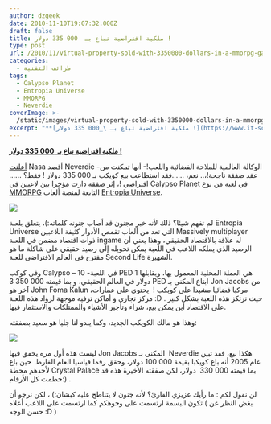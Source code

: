 ```yaml
---
author: dzgeek
date: 2010-11-10T19:07:32.000Z
draft: false
title: ملكية افتراضية تباع بـ  000 335 دولار !
type: post
url: /2010/11/virtual-property-sold-with-3350000-dollars-in-a-mmorpg-game/
categories:
  - طرائف التقنية
tags:
  - Calypso Planet
  - Entropia Universe
  - MMORPG
  - Neverdie
coverImage: >-
  /static/images/virtual-property-sold-with-3350000-dollars-in-a-mmorpg-game/03727340-300x140.jpg
excerpt: "**[ملكية افتراضية تباع بـ \_000 335 دولار !](https://www.it-scoop.com/2010/11/virtual-property-sold-with-3350000-dollars-in-a-mmorpg-game)**\n\n[أعلنت](http://www.entropiaplanets.com/forums/entropia-news/3739-asteroid-goes.html) Nasa أقصد Neverdie -الوكالة العالمية للملاحة الفضائية واللعب!- أنها تمكنت من عقد صفقة ناجحة!،.. نعم، ……فقد استطاعت بيع كويكب بـ 335\_000 دولار\_! فقط؟ ...... افتراضي\_!، إثر صفقة دارت مؤخرا بين لاعبين في"
---
```

**[ملكية افتراضية تباع بـ  000 335 دولار !](https://www.it-scoop.com/2010/11/virtual-property-sold-with-3350000-dollars-in-a-mmorpg-game)**

[أعلنت](http://www.entropiaplanets.com/forums/entropia-news/3739-asteroid-goes.html) Nasa أقصد Neverdie -الوكالة العالمية للملاحة الفضائية واللعب!- أنها تمكنت من عقد صفقة ناجحة!،.. نعم، ……فقد استطاعت بيع كويكب بـ 335 000 دولار ! فقط؟ ...... افتراضي !، إثر صفقة دارت مؤخرا بين لاعبين في Calypso Planet[](http://en.wikipedia.org/wiki/Massively_multiplayer_online_role-playing_game) في لعبة من نوع [MMORPG](http://en.wikipedia.org/wiki/Massively_multiplayer_online_role-playing_game) التابعة لمنصة ألعاب [Entropia Universe](http://www.entropiauniverse.com/).

![](/static/images/virtual-property-sold-with-3350000-dollars-in-a-mmorpg-game/03727340-300x140.jpg)

لم تفهم شيئا؟ ذلك لأنه خبر مجنون قد أصاب جنونه كلماته:)، يتعلق بلعبة Entropia Universe التي تعد من ألعاب تقمص الأدوار كثيفة اللاعبين Massively multiplayer ذوات اقتصاد مضمن في اللعبة ingame له علاقة بالاقتصاد الحقيقي، وهذا يعني أن الرصيد الذي يملكه اللاعب في اللعبة يمكن تحويله إلى رصيد حقيقي على شاكلة ما هو مقترح في العالم الافتراضي للعبة Second Life الشهيرة.

وفي كوكب Calypso – في اللعبة- 10 PED هي العملة المحلية المعمول بها، ويقابلها 1 دولار في العالم الحقيقي، و بما قيمته 3 350 000 PED ابتاع المكنى بـ Jon Jacobs من آخر هو John Foma Kalun مركبا فضائيا مشيدا على كويكب !  يحتوي على عمارات، مركز تجاري و أماكن ترفيه موجهة لرواد هذه اللعبة :D . حيث ترتكز هذه اللعبة بشكل كبير على الاقتصاد أين يمكن بيع، شراء وتأجير الأشياء والممتلكات والاستثمار فيها.

وهذا هو مالك الكويكب الجديد، وكما يبدو لنا جليا هو سعيد بصفقته:

![](/static/images/virtual-property-sold-with-3350000-dollars-in-a-mmorpg-game/012C000003727384-260x300.jpg)

ليست هذه أول مرة يحقق فيها Jon Jacobs المكنى بـ  Neverdie هكذا بيع، فقد تبين عام 2005 أنه باع كويكبا بقيمة 100 000 دولار، وحقق رقما قياسيا العام الفارط  حين باع لأحدهم محطة Crystal Palace بما قيمته 000 330  دولار، لكن صفقته الأخيرة هذه قد حطمت كل الأرقام:) .

لن نقول لكم : ما رأيك عزيزي القارئ؟ لأنه جنون لا يتناطح عليه كبشان:) ، لكن نرجو أن تكون البسمة ارتسمت على وجوهكم كما ارتسمت على اللاعب أعلاه ( بغض النظر عن حسن الوجه :D )
